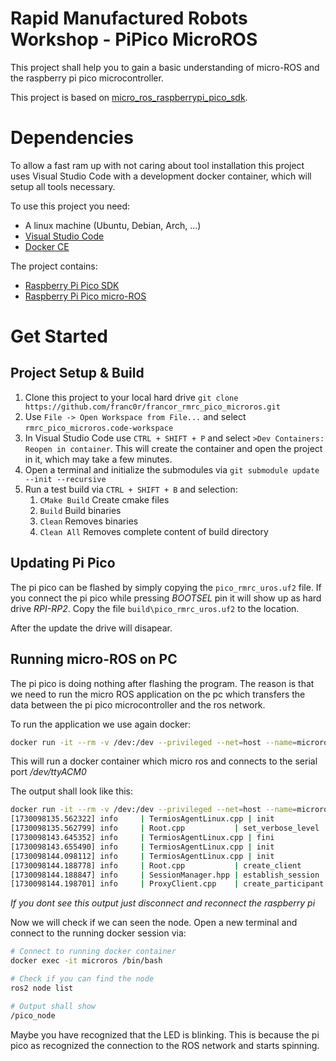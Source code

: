 # Rapid Manufactured Robots Workshop - PiPico MicroROS

This project shall help you to gain a basic understanding of micro-ROS and the raspberry pi pico 
microcontroller. 

This project is based on [micro_ros_raspberrypi_pico_sdk](https://github.com/micro-ROS/micro_ros_raspberrypi_pico_sdk.git).


# Dependencies

To allow a fast ram up with not caring about tool installation this project uses Visual Studio Code
with a development docker container, which will setup all tools necessary.

To use this project you need:
- A linux machine (Ubuntu, Debian, Arch, ...)
- [Visual Studio Code](https://code.visualstudio.com/)
- [Docker CE](https://docs.docker.com/engine/install/ubuntu/)

The project contains:
- [Raspberry Pi Pico SDK](https://github.com/raspberrypi/pico-sdk)
- [Raspberry Pi Pico micro-ROS](https://github.com/micro-ROS/micro_ros_raspberrypi_pico_sdk)

# Get Started


## Project Setup & Build

1. Clone this project to your local hard drive ```git clone https://github.com/franc0r/francor_rmrc_pico_microros.git```
2. Use ```File -> Open Workspace from File...``` and select ```rmrc_pico_microros.code-workspace``` 
3. In Visual Studio Code use ```CTRL + SHIFT + P``` and select ```>Dev Containers: Reopen in container```.
   This will create the container and open the project in it, which may take a few minutes.
4. Open a terminal and initialize the submodules via ```git submodule update --init --recursive```
5. Run a test build via ```CTRL + SHIFT + B``` and selection:
   1. ```CMake Build``` Create cmake files
   2. ```Build``` Build binaries
   3. ```Clean``` Removes binaries
   4. ```Clean All``` Removes complete content of build directory

## Updating Pi Pico

The pi pico can be flashed by simply copying the ```pico_rmrc_uros.uf2``` file.
If you connect the pi pico while pressing *BOOTSEL* pin it will show up as hard drive *RPI-RP2*.
Copy the file ```build\pico_rmrc_uros.uf2``` to the location.

After the update the drive will disapear.

## Running micro-ROS on PC

The pi pico is doing nothing after flashing the program. The reason is that we need to run the micro ROS application on the pc
which transfers the data between the pi pico microcontroller and the ros network.

To run the application we use again docker:
```bash
docker run -it --rm -v /dev:/dev --privileged --net=host --name=microros microros/micro-ros-agent:jazzy serial --dev /dev/ttyACM0 -b 115200
```

This will run a docker container which micro ros and connects to the serial port */dev/ttyACM0*

The output shall look like this:
```bash
docker run -it --rm -v /dev:/dev --privileged --net=host --name=microros microros/micro-ros-agent:jazzy serial --dev /dev/ttyACM0 -b 115200                                                                                              
[1730098135.562322] info     | TermiosAgentLinux.cpp | init                     | running...             | fd: 3
[1730098135.562799] info     | Root.cpp           | set_verbose_level        | logger setup           | verbose_level: 4
[1730098143.645352] info     | TermiosAgentLinux.cpp | fini                     | server stopped         | fd: 3
[1730098143.655490] info     | TermiosAgentLinux.cpp | init                     | Serial port not found. | device: /dev/ttyACM0, error 2, waiting for connection...
[1730098144.098112] info     | TermiosAgentLinux.cpp | init                     | running...             | fd: 3
[1730098144.188778] info     | Root.cpp           | create_client            | create                 | client_key: 0x4875BF04, session_id: 0x81
[1730098144.188847] info     | SessionManager.hpp | establish_session        | session established    | client_key: 0x4875BF04, address: 0
[1730098144.198701] info     | ProxyClient.cpp    | create_participant       | participant created    | client_key: 0x4875BF04, participant_id: 0x000(1)
```
*If you dont see this output just disconnect and reconnect the raspberry pi*

Now we will check if we can seen the node. Open a new terminal and connect to the running docker session via:
```bash
# Connect to running docker container
docker exec -it microros /bin/bash  

# Check if you can find the node
ros2 node list

# Output shall show
/pico_node
```

Maybe you have recognized that the LED is blinking. This is because the pi pico as recognized the connection to the ROS network and starts spinning.
